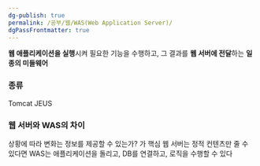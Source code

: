 ```yaml
---
dg-publish: true
permalink: /공부/웹/WAS(Web Application Server)/
dgPassFrontmatter: true
---
```


**웹 애플리케이션을 실행**시켜 필요한 기능을 수행하고, 그 결과를 **웹 서버에 전달**하는 **일종의 미들웨어**

### 종류
Tomcat
JEUS

### 웹 서버와 WAS의 차이
상황에 따라 변화는 정보를 제공할 수 있는가? 가 핵심
웹 서버는 정적 컨텐츠만 줄 수 있다면
WAS는 애플리케이션을 돌리고, DB를 연결하고, 로직을 수행할 수 있다